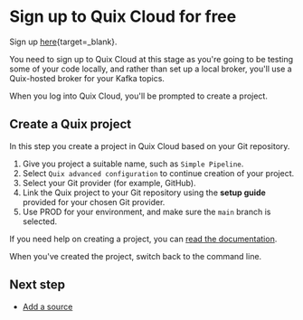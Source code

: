# Sign up to Quix Cloud for free

Sign up [here](https://portal.platform.quix.io/self-sign-up){target=_blank}.

You need to sign up to Quix Cloud at this stage as you're going to be testing some of your code locally, and rather than set up a local broker, you'll use a Quix-hosted broker for your Kafka topics.

When you log into Quix Cloud, you'll be prompted to create a project.

## Create a Quix project

In this step you create a project in Quix Cloud based on your Git repository.

1. Give you project a suitable name, such as `Simple Pipeline`.
2. Select `Quix advanced configuration` to continue creation of your project.
3. Select your Git provider (for example, GitHub).
4. Link the Quix project to your Git repository using the **setup guide** provided for your chosen Git provider.
5. Use PROD for your environment, and make sure the `main` branch is selected.

If you need help on creating a project, you can [read the documentation](../create/create-project.md).

When you've created the project, switch back to the command line.

## Next step

* [Add a source](./cli-add-source.md)

